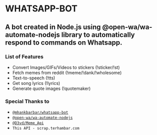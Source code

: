 # WHATSAPP-BOT

  

## A bot created in Node.js using @open-wa/wa-automate-nodejs library to automatically respond to commands on Whatsapp.

 

### List of Features
 - Convert Images/GIFs/Videos to stickers (!sticker/!st)
 - Fetch memes from reddit (!meme/!dank/!wholesome)
 - Text-to-speech (!tts)
 - Get song lyrics (!lyrics)
 - Generate quote images (!quotemaker)



### Special Thanks to
 - [`@mhankbarbar/whatsapp-bot`](https://github.com/MhankBarBar/whatsapp-bot)
 - [`@open-wa/wa-automate-nodejs`](https://github.com/open-wa/wa-automate-nodejs)
 - [`@D3vd/Meme_Api`](https://github.com/D3vd/Meme_Api)
 - `This API - scrap.terhambar.com`